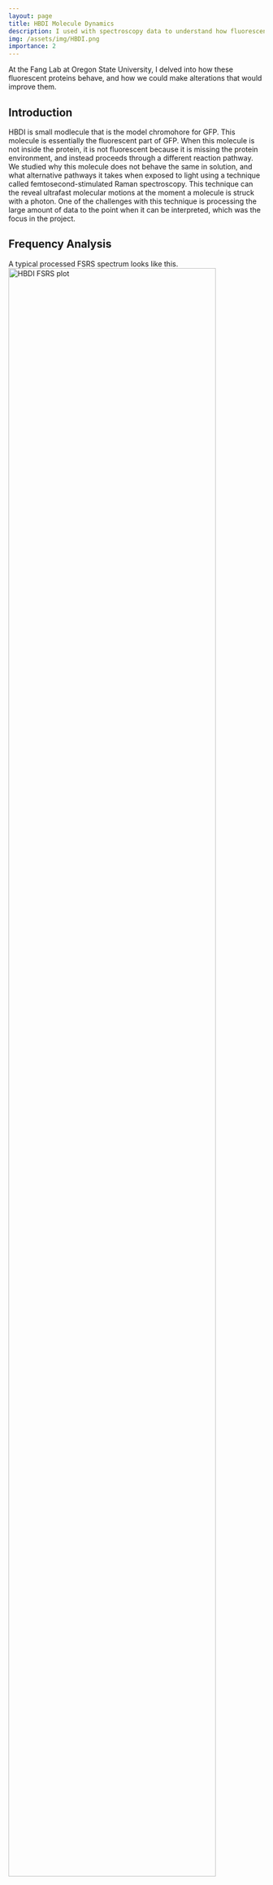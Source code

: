 ```yaml
---
layout: page
title: HBDI Molecule Dynamics
description: I used with spectroscopy data to understand how fluorescent molecules move on the femtosecond timescale. 
img: /assets/img/HBDI.png
importance: 2
---
```


At the Fang Lab at Oregon State University, I delved into how these fluorescent proteins behave, and how we could make alterations that would improve them. 

## Introduction
HBDI is small modlecule that is the model chromohore for GFP. This molecule is essentially the fluorescent part of GFP. When this molecule is not inside the protein, it is not fluorescent because it is missing the protein environment, and instead proceeds through a different reaction pathway. We studied why this molecule does not behave the same in solution, and what alternative pathways it takes when exposed to light using a technique called femtosecond-stimulated Raman spectroscopy. This technique can the reveal ultrafast molecular motions at the moment a molecule is struck with a photon. One of the challenges with this technique is processing the large amount of data to the point when it can be interpreted, which was the focus in the project.

## Frequency Analysis 
A typical processed FSRS spectrum looks like this.
<img class="img-responsive dimmed-img mx-auto d-block" style="width: 90%;" src="{{ '/assets/img/HBDI-combined-stackplots.svg' | absolute_url }}" alt="HBDI FSRS plot" data-zoomable>

The techique captures the Raman spectrum at several time deltas from the start of the photoexcitation process, allowing us to see how the reaction proceeds. In this spectrum, there are also oscillations modulating the spectrum, finding and characterizing them was my major focus in the project. These oscillations are interesting because they provide valuable information about how low-frequency vibrational modes interact with other modes, which we will see are important to understanding how the reaction happens. These can only be seen after removing the exponential time decay components from the spectrum.

One approach would be to take a single peak and for each time point, fit a model curve to it. The difference between the fitted model and the data would contain the oscillations that we are looking for. A drawback to this approach is that is time-consuming and has to be repeated for every peak of interest. I set out to create an approach that would reveal these oscillations for the entire spectrum in one go and reduce the amount of curve fitting that needed to be done.

To accomplish this I relied on a technique called Global Analysis, which models the spectrum as a series of separable non-linear models. This technique commonly used for other types of spectroscopy such as transient absorption spectroscopy but had not been applied to FSRS data due to its complexity. With several inputs to Glotaran, the GUI interface to create these models, a coarse model of the spectrum can be constructed. While the parameters from this type of model are not accurate enough to understand the system's time dynamics, the residuals from this model are good to analyze for oscillations. A Fourier transform of the residuals revealed key oscillations at the 866 cm<sup>-1</sup> mode, which was also confirmed by the traditional method.
**2d fsrs data goes here**

What does this all mean? The 226 cm<sup>-1</sup> frequency corresponds to a whole-molecule twisting motion, and we found evidence that it was happening during the chemical reaction. Without this frequency analysis, this mode would not have been seen because the Raman spectrum does not capture freuencies at this range.
This technique is referred to as 2D-FSRS in the paper. 


## Wavelet Transform
Going even further, I introduced the wavelet transform as a method to gain even more insights from these oscillations. A wavelet transform essentially provides a breakdown of the frequencies that are present at each point in time. Here is what a wavelet of the 866 <sup>-1</sup> mode.

**wavelet transform**
As you can see, the wavelet transform shows that the 226 <sup>-1</sup> mode that is dominant in the frequency spectrum emerges at a delay 0.5 ps after photoexcitation and reaches a maximum at around 0.9 ps. This insight supports the previous hypothesis that there is an intermediate state in this reaction, something that was also corroborated by other evidence from this study. 

## Conclusion
In conclusion, 2D-FSRS and wavelet transform techniques provided important evidence that revealed an important oscillation that corresponded to an important twisting motion. Subsequent wavelet transform of the data revealed that this mode appears after a 0.5 ps delay from the beginning of the reaction, which supported the hypothesis that the molecule proceeded through an intermediate state. The technique that I developed in this study can be applied to study other systems. Check out the **link goes here*** project page for more details about the pipeline and an interactive web application.

<div class="center-block text-center">
  <a class="btn btn-sm" role="button" href="{{ '/assets/pdf/Physcon-HBDI.pdf' | absolute_url }}">HBDI Poster</a>
</div>